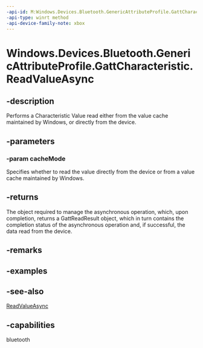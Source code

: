 ```yaml
---
-api-id: M:Windows.Devices.Bluetooth.GenericAttributeProfile.GattCharacteristic.ReadValueAsync(Windows.Devices.Bluetooth.BluetoothCacheMode)
-api-type: winrt method
-api-device-family-note: xbox
---
```


<!-- Method syntax
public Windows.Foundation.IAsyncOperation<Windows.Devices.Bluetooth.GenericAttributeProfile.GattReadResult> ReadValueAsync(Windows.Devices.Bluetooth.BluetoothCacheMode cacheMode)
-->

# Windows.Devices.Bluetooth.GenericAttributeProfile.GattCharacteristic.ReadValueAsync

## -description
Performs a Characteristic Value read either from the value cache maintained by Windows, or directly from the device.

## -parameters
### -param cacheMode
Specifies whether to read the value directly from the device or from a value cache maintained by Windows.

## -returns
The object required to manage the asynchronous operation, which, upon completion, returns a GattReadResult object, which in turn contains the completion status of the asynchronous operation and, if successful, the data read from the device.

## -remarks

## -examples

## -see-also
[ReadValueAsync](gattcharacteristic_readvalueasync_873593826.md)
## -capabilities
bluetooth
